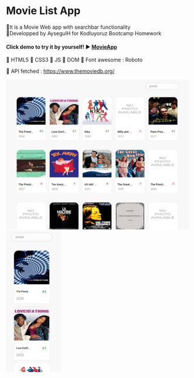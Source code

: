# Movie List App

:small_blue_diamond:It is a Movie Web app with searchbar functionality<br>
:small_blue_diamond:Developped by AysegulH for Kodluyoruz Bootcamp Homework <br>
#### Click demo to try it by yourself! :arrow_forward:  [MovieApp](https://upbeat-wright-372ee3.netlify.app)


:small_blue_diamond: HTML5
:small_blue_diamond: CSS3
:small_blue_diamond: JS 
:small_blue_diamond: DOM
:small_blue_diamond: Font awesome : Roboto

:diamond_shape_with_a_dot_inside:  API fetched : https://www.themoviedb.org/


<img src="assets/web.PNG" width="500"/> 
<img src="assets/phone.PNG" width="150"/> 